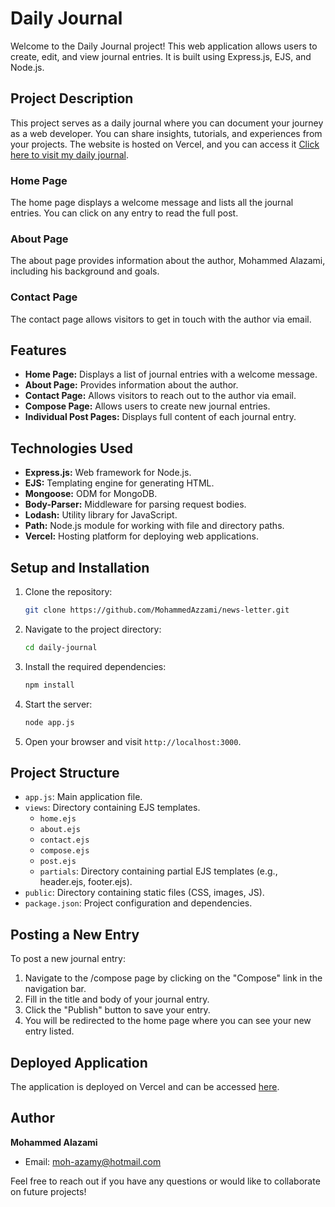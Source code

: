 # Daily Journal

Welcome to the Daily Journal project! This web application allows users to create, edit, and view journal entries. It is built using Express.js, EJS, and Node.js.

## Project Description

This project serves as a daily journal where you can document your journey as a web developer. You can share insights, tutorials, and experiences from your projects. The website is hosted on Vercel,
and you can access it [Click here to visit my daily journal](https://vercel.live/link/daily-journal-i2v4yrt1d-mohammed-alazamis-projects.vercel.app?via=deployment-domains-list-commit).

### Home Page

The home page displays a welcome message and lists all the journal entries. You can click on any entry to read the full post.

### About Page

The about page provides information about the author, Mohammed Alazami, including his background and goals.

### Contact Page

The contact page allows visitors to get in touch with the author via email.

## Features

- **Home Page:** Displays a list of journal entries with a welcome message.
- **About Page:** Provides information about the author.
- **Contact Page:** Allows visitors to reach out to the author via email.
- **Compose Page:** Allows users to create new journal entries.
- **Individual Post Pages:** Displays full content of each journal entry.



## Technologies Used

- **Express.js:** Web framework for Node.js.
- **EJS:** Templating engine for generating HTML.
- **Mongoose:** ODM for MongoDB.
- **Body-Parser:** Middleware for parsing request bodies.
- **Lodash:** Utility library for JavaScript.
- **Path:** Node.js module for working with file and directory paths.
- **Vercel:** Hosting platform for deploying web applications.

## Setup and Installation

1. Clone the repository:
    ```sh
    git clone https://github.com/MohammedAzzami/news-letter.git
    ```

2. Navigate to the project directory:
    ```sh
    cd daily-journal
    ```

3. Install the required dependencies:
    ```sh
    npm install
    ```

4. Start the server:
    ```sh
    node app.js
    ```

5. Open your browser and visit `http://localhost:3000`.

## Project Structure

- `app.js`: Main application file.
- `views`: Directory containing EJS templates.
  - `home.ejs`
  - `about.ejs`
  - `contact.ejs`
  - `compose.ejs`
  - `post.ejs`
  - `partials`: Directory containing partial EJS templates (e.g., header.ejs, footer.ejs).
- `public`: Directory containing static files (CSS, images, JS).
- `package.json`: Project configuration and dependencies.

## Posting a New Entry
To post a new journal entry:

1. Navigate to the /compose page by clicking on the "Compose" link in the navigation bar.
2. Fill in the title and body of your journal entry.
3. Click the "Publish" button to save your entry.
4. You will be redirected to the home page where you can see your new entry listed.

## Deployed Application

The application is deployed on Vercel and can be accessed [here](https://vercel.live/link/daily-journal-i2v4yrt1d-mohammed-alazamis-projects.vercel.app?via=deployment-domains-list-commit).

## Author

**Mohammed Alazami**

- Email: moh-azamy@hotmail.com

Feel free to reach out if you have any questions or would like to collaborate on future projects!
